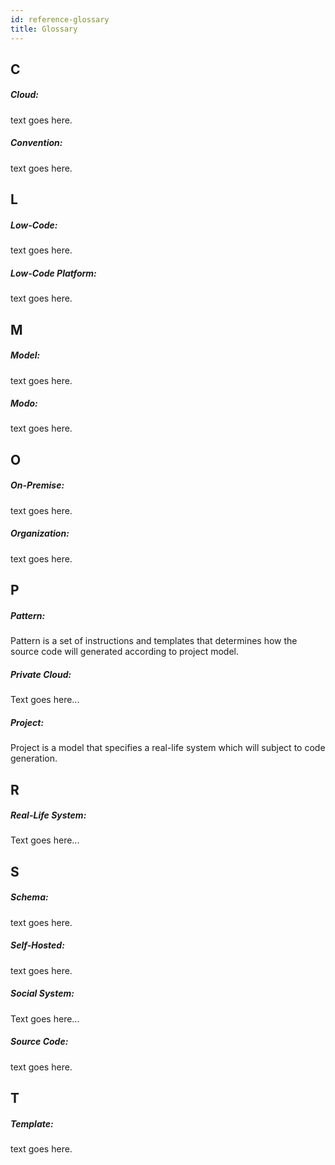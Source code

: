 ```yaml
---
id: reference-glossary
title: Glossary
---
```


<a id="aHeaderMenuAnchor" data-header-menu="Docs"></a>

## C

##### Cloud:
text goes here.

##### Convention:
text goes here.

## L

##### Low-Code:
text goes here.

##### Low-Code Platform:
text goes here.

## M

##### Model:
text goes here.

##### Modo:
text goes here.

## O

##### On-Premise:
text goes here.

##### Organization:
text goes here.

## P

##### Pattern:
Pattern is a set of instructions and templates that determines how the source code will generated according to project model.

##### Private Cloud:
Text goes here...

##### Project:
Project is a model that specifies a real-life system which will subject to code generation.

## R

##### Real-Life System:
Text goes here...

## S

##### Schema:
text goes here.

##### Self-Hosted:
text goes here.

##### Social System:
Text goes here...

##### Source Code:
text goes here.

## T

##### Template:
text goes here.